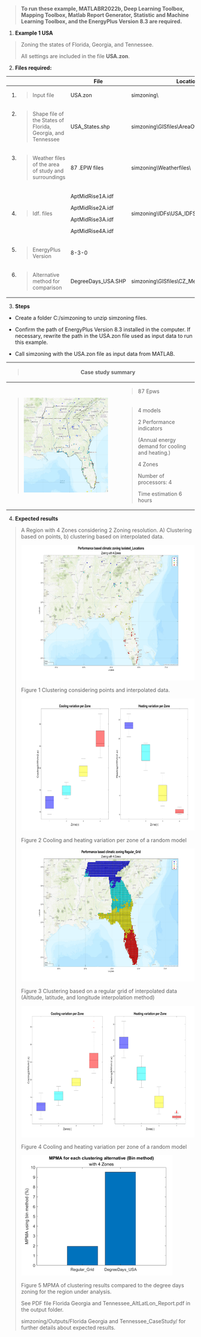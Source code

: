 > **To run these example, MATLABR2022b, Deep Learning Toolbox, Mapping
> Toolbox, Matlab Report Generator, Statistic and Machine Learning
> Toolbox, and the EnergyPlus Version 8.3 are required.**

1.  **Example 1 USA**

> Zoning the states of Florida, Georgia, and Tennessee.
>
> All settings are included in the file **USA.zon**.

2.  **Files required:**

<table>
<colgroup>
<col style="width: 27%" />
<col style="width: 26%" />
<col style="width: 46%" />
</colgroup>
<thead>
<tr class="header">
<th></th>
<th><strong>File</strong></th>
<th><strong>Location</strong></th>
</tr>
</thead>
<tbody>
<tr class="odd">
<td><ol type="1">
<li><blockquote>
<p>Input file</p>
</blockquote></li>
</ol></td>
<td>USA.zon</td>
<td>simzoning\</td>
</tr>
<tr class="even">
<td><ol start="2" type="1">
<li><blockquote>
<p>Shape file of the States of Florida, Georgia, and Tennessee</p>
</blockquote></li>
</ol></td>
<td>USA_States.shp</td>
<td>simzoning\GISfiles\AreaOfStudy\</td>
</tr>
<tr class="odd">
<td><ol start="3" type="1">
<li><blockquote>
<p>Weather files of the area of study and surroundings</p>
</blockquote></li>
</ol></td>
<td>87 .EPW files</td>
<td>simzoning\Weatherfiles\</td>
</tr>
<tr class="even">
<td><ol start="4" type="1">
<li><blockquote>
<p>Idf. files</p>
</blockquote></li>
</ol></td>
<td><p>AptMidRise1A.idf</p>
<p>AptMidRise2A.idf</p>
<p>AptMidRise3A.idf</p>
<p>AptMidRise4A.idf</p></td>
<td>simzoning\IDFs\USA_IDFS</td>
</tr>
<tr class="odd">
<td><ol start="5" type="1">
<li><blockquote>
<p>EnergyPlus Version</p>
</blockquote></li>
</ol></td>
<td>8-3-0</td>
<td></td>
</tr>
<tr class="even">
<td><ol start="6" type="1">
<li><blockquote>
<p>Alternative method for comparison</p>
</blockquote></li>
</ol></td>
<td>DegreeDays_USA.SHP</td>
<td>simzoning\GISfiles\CZ_Methods_Comparison\</td>
</tr>
</tbody>
</table>

3.  **Steps**

- Create a folder C:/simzoning to unzip simzoning files.

- Confirm the path of EnergyPlus Version 8.3 installed in the computer.
  If necessary, rewrite the path in the USA.zon file used as input data
  to run this example.

- Call simzoning with the USA.zon file as input data from MATLAB.

<table>
<colgroup>
<col style="width: 60%" />
<col style="width: 39%" />
</colgroup>
<thead>
<tr class="header">
<th colspan="2"><blockquote>
<p>Case study summary</p>
</blockquote></th>
</tr>
</thead>
<tbody>
<tr class="odd">
<td rowspan="2"><blockquote>
<p><img src="./imagesUSA1/media/image1.png"
style="width:2.34201in;height:2.62863in" /></p>
</blockquote></td>
<td><blockquote>
<p>87 Epws</p>
</blockquote></td>
</tr>
<tr class="even">
<td><blockquote>
<p>4 models</p>
<p>2 Performance indicators</p>
<p>(Annual energy demand for cooling and heating.)</p>
<p>4 Zones</p>
<p>Number of processors: 4</p>
<p>Time estimation 6 hours</p>
</blockquote></td>
</tr>
</tbody>
</table>

4.  **Expected results**

> A Region with 4 Zones considering 2 Zoning resolution. A) Clustering
> based on points, b) clustering based on interpolated data.
>
> <img src="./imagesUSA1/media/image2.png"
> style="width:6.17222in;height:3.77391in" />
>
> Figure 1 Clustering considering points and interpolated data.
>
> <img src="./imagesUSA1/media/image3.png"
> style="width:6.53913in;height:3.67361in"
> alt="Gráfico Descrição gerada automaticamente" />
>
> Figure 2 Cooling and heating variation per zone of a random model
>
> <img src="./imagesUSA1/media/image4.png"
> style="width:6.21623in;height:3.7in" />
>
> Figure 3 Clustering based on a regular grid of interpolated data
> (Altitude, latitude, and longitude interpolation method)
>
> <img src="./imagesUSA1/media/image5.png"
> style="width:6.78442in;height:3.65993in"
> alt="Gráfico, Gráfico de caixa estreita Descrição gerada automaticamente" />
>
> Figure 4 Cooling and heating variation per zone of a random model
>
> <img src="./imagesUSA1/media/image6.png"
> style="width:4.20636in;height:3.34966in" />
>
> Figure 5 MPMA of clustering results compared to the degree days zoning
> for the region under analysis.
>
> See PDF file Florida Georgia and Tennessee_AltLatLon_Report.pdf in the
> output folder.
>
> simzoning/Outputs/Florida Georgia and Tennessee_CaseStudy/ for further
> details about expected results.
